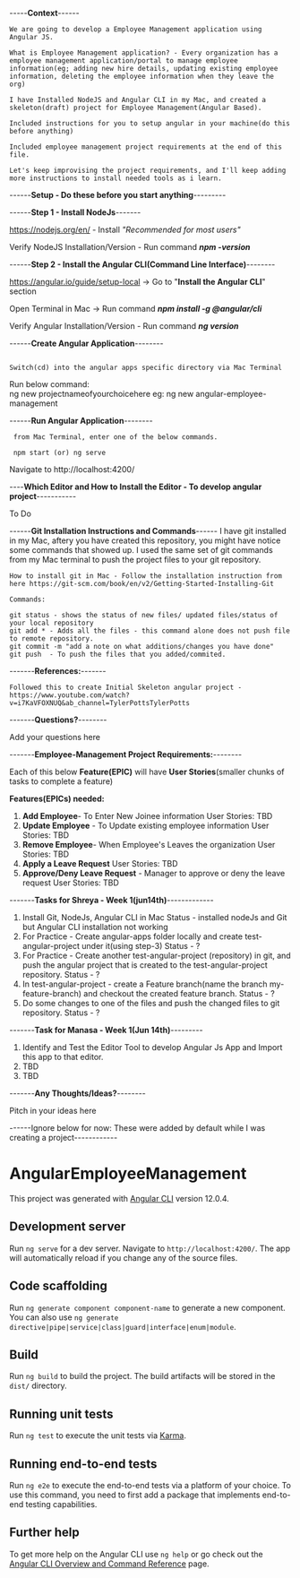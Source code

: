 -----**Context**------
```
We are going to develop a Employee Management application using Angular JS.

What is Employee Management application? - Every organization has a employee management application/portal to manage employee information(eg; adding new hire details, updating existing employee information, deleting the employee information when they leave the org)

I have Installed NodeJS and Angular CLI in my Mac, and created a skeleton(draft) project for Employee Management(Angular Based).

Included instructions for you to setup angular in your machine(do this before anything)

Included employee management project requirements at the end of this file.

Let's keep improvising the project requirements, and I'll keep adding more instructions to install needed tools as i learn.
```

------**Setup - Do these before you start anything**---------

------**Step 1 - Install NodeJs**-------
   
   https://nodejs.org/en/ - Install _"Recommended for most users"_
   
   Verify NodeJS Installation/Version - Run command
                  _**npm -version**_

------**Step 2 - Install the Angular CLI(Command Line Interface)**--------

  https://angular.io/guide/setup-local -> Go to "**Install the Angular CLI**" section

  Open Terminal in Mac -> Run command 
            _**npm install -g @angular/cli**_
  
  Verify Angular Installation/Version - Run command 
               _**ng version**_
  
------**Create Angular Application**-------- 
  
  ```Create a folder in your machine to organize all your angular apps - I created one with "angular-apps"
  
  Switch(cd) into the angular apps specific directory via Mac Terminal 
  ``` 
  Run below command:  
      ng new projectnameofyourchoicehere
         eg: ng new angular-employee-management
         
------**Run Angular Application**--------    
     
     from Mac Terminal, enter one of the below commands.
     
     npm start (or) ng serve
   
   Navigate to http://localhost:4200/
   
 ----**Which Editor and How to Install the Editor - To develop angular project**-----------
 
 To Do
   
 ------**Git Installation Instructions and Commands**------
    I have git installed in my Mac, aftery you have created this repository, you might have notice some commands that showed up.
    I used the same set of git commands from my Mac terminal to push the project files to your git repository.
    
    How to install git in Mac - Follow the installation instruction from here https://git-scm.com/book/en/v2/Getting-Started-Installing-Git
  
    Commands:
    
    git status - shows the status of new files/ updated files/status of your local repository
    git add * - Adds all the files - this command alone does not push file to remote repository.
    git commit -m "add a note on what additions/changes you have done"
    git push  - To push the files that you added/commited.
    
 -------**References:**-------
   
  ``` Followed this to create Initial Skeleton angular project - https://www.youtube.com/watch?v=i7KaVFOXNUQ&ab_channel=TylerPottsTylerPotts ```
   
 -------**Questions?**--------
   
   Add your questions here
   
-------**Employee-Management Project Requirements:**--------
  
 Each of this below **Feature(EPIC)** will have **User Stories**(smaller chunks of tasks to complete a feature)
  
  **Features(EPICs) needed:**
   
   1. **Add Employee**- To Enter New Joinee information
      User Stories: TBD
   2. **Update Employee** - To Update existing employee information
      User Stories: TBD
   3. **Remove Employee**- When Employee's Leaves the organization
      User Stories: TBD
   4. **Apply a Leave Request**
      User Stories: TBD
   5. **Approve/Deny Leave Request** - Manager to approve or deny the leave request
      User Stories: TBD
   
-------**Tasks for Shreya - Week 1(jun14th)**-------------
1. Install Git, NodeJs, Angular CLI in Mac
   Status - installed nodeJs and Git but Angular CLI installation not working
2. For Practice - Create angular-apps folder locally and create test-angular-project under it(using step-3)
   Status - ?
3. For Practice - Create another test-angular-project (repository) in git, and push the angular project that is created to the test-angular-project repository.
   Status - ?
4. In test-angular-project - create a Feature branch(name the branch my-feature-branch) and checkout the created feature branch.
    Status - ?
5. Do some changes to one of the files and push the changed files to git repository.
    Status - ?

-------**Task for Manasa - Week 1(Jun 14th)**---------
1. Identify and Test the Editor Tool to develop Angular Js App and Import this app to that editor.
2. TBD
3. TBD

-------**Any Thoughts/Ideas?**--------
   
   Pitch in your ideas here
  
  
------Ignore below for now: These were added by default while I was creating a project------------
# AngularEmployeeManagement

This project was generated with [Angular CLI](https://github.com/angular/angular-cli) version 12.0.4.

## Development server

Run `ng serve` for a dev server. Navigate to `http://localhost:4200/`. The app will automatically reload if you change any of the source files.

## Code scaffolding

Run `ng generate component component-name` to generate a new component. You can also use `ng generate directive|pipe|service|class|guard|interface|enum|module`.

## Build

Run `ng build` to build the project. The build artifacts will be stored in the `dist/` directory.

## Running unit tests

Run `ng test` to execute the unit tests via [Karma](https://karma-runner.github.io).

## Running end-to-end tests

Run `ng e2e` to execute the end-to-end tests via a platform of your choice. To use this command, you need to first add a package that implements end-to-end testing capabilities.

## Further help

To get more help on the Angular CLI use `ng help` or go check out the [Angular CLI Overview and Command Reference](https://angular.io/cli) page.
